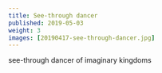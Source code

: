 ```yaml
---
title: See-through dancer
published: 2019-05-03
weight: 3
images: [20190417-see-through-dancer.jpg]
---
```


see-through dancer of imaginary kingdoms
